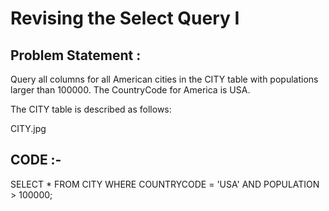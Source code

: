 # Revising the Select Query I

## Problem Statement :

Query all columns for all American cities in the CITY table with populations larger than 100000. The CountryCode for America is USA.

The CITY table is described as follows:

CITY.jpg

## CODE :-

SELECT * FROM CITY
WHERE 
COUNTRYCODE = 'USA'
    AND POPULATION > 100000;


